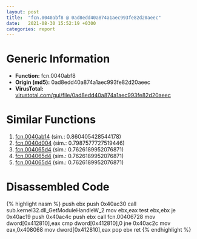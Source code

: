 ```yaml
---
layout: post
title:  "fcn.0040abf8 @ 0ad8edd40a874a1aec993fe82d20aeec"
date:   2021-08-30 15:52:19 +0300
categories: report
---
```


# Generic Information
- **Function:** fcn.0040abf8
- **Origin (md5):** 0ad8edd40a874a1aec993fe82d20aeec
- **VirusTotal:** [virustotal.com/gui/file/0ad8edd40a874a1aec993fe82d20aeec][virustotal_ref]



# Similar Functions

1. [fcn.0040ab14][similar_1_ref] (sim.: 0.860405428544178)
2. [fcn.0040d004][similar_2_ref] (sim.: 0.7987577727519446)
3. [fcn.004065d4][similar_3_ref] (sim.: 0.7626189952076871)
4. [fcn.004065d4][similar_4_ref] (sim.: 0.7626189952076871)
5. [fcn.004065d4][similar_5_ref] (sim.: 0.7626189952076871)


# Disassembled Code

{% highlight nasm %}
push ebx
push 0x40ac30
call sub.kernel32.dll_GetModuleHandleW_2
mov ebx,eax
test ebx,ebx
je 0x40ac19
push 0x40ac4c
push ebx
call fcn.00406728
mov dword[0x412810],eax
cmp dword[0x412810],0
jne 0x40ac2c
mov eax,0x408068
mov dword[0x412810],eax
pop ebx
ret 
{% endhighlight %}


[similar_1_ref]: /report/fcn.0040ab14@9cf8403cbf23888d20d6ee3929791858
[similar_2_ref]: /report/fcn.0040d004@6635b2bf1f4673ef3a7d242a02608d58
[similar_3_ref]: /report/fcn.004065d4@6e87b7ccbd19229e0b0b6b0b21948a18
[similar_4_ref]: /report/fcn.004065d4@c4f32fc9d3680d79e17e52694f7c500f
[similar_5_ref]: /report/fcn.004065d4@5a9e6257062d8fd09bc1612cd995b797
[virustotal_ref]: https://www.virustotal.com/gui/file/0ad8edd40a874a1aec993fe82d20aeec